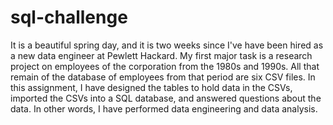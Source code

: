 # sql-challenge

It is a beautiful spring day, and it is two weeks since I've have been hired as a new data engineer at Pewlett Hackard. My first major task is a research project on employees of the corporation from the 1980s and 1990s. All that remain of the database of employees from that period are six CSV files.
In this assignment, I have designed the tables to hold data in the CSVs, imported the CSVs into a SQL database, and answered questions about the data. In other words, I have performed data engineering and data analysis.

